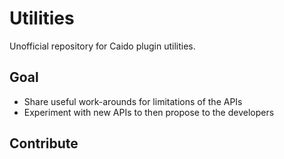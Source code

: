 # Utilities

Unofficial repository for Caido plugin utilities.

## Goal

- Share useful work-arounds for limitations of the APIs
- Experiment with new APIs to then propose to the developers

## Contribute
